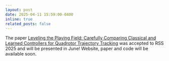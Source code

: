 ```yaml
---
layout: post
date: 2025-04-11 15:59:00-0400
inline: true
related_posts: false
---
```


The paper [Leveling the Playing Field: Carefully Comparing Classical and Learned Controllers for Quadrotor Trajectory Tracking](https://pratikkunapuli.github.io/rl-vs-gc/) was accepted to RSS 2025 and will be presented in June! Website, paper and code will be available soon.
